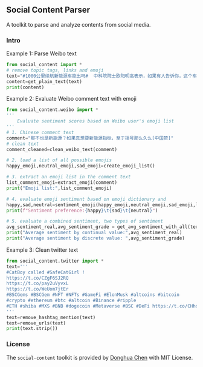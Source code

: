 ## Social Content Parser
A toolkit to parse and analyze contents from social media. 

### Intro

Example 1: Parse Weibo text
```python
from social_content import *
# remove topic tags, links and emoji
text="#1000公里续航新能源车能出吗#  中科院院士欧阳明高表示，如果有人告诉你，这个车能跑1000公里，几分钟能充满电，还很安全，成本又很低。以目前的技术来讲，他一定是骗子！中科院院士的这番言论似乎有所指。蔚来ET7前脚宣布1000公里续航，广汽埃安这几天就向外界公布了全新动力电池科技海报。这几天， ​  展开c"
content=get_plain_text(text)
print(content)
```

Example 2: Evaluate Weibo comment text with emoji
```python
from social_content.weibo import *
'''
    Evaluate sentiment scores based on Weibo user's emoji list
'''
# 1. Chinese comment text
comment="那不也是新能源？如果真想要新能源指标，至于摇号那么久么[中国赞]"
# clean text
comment_cleaned=clean_weibo_text(comment)

# 2. load a list of all possible emojis
happy_emoji,neutral_emoji,sad_emoji=create_emoji_list()

# 3. extract an emoji list in the comment text
list_comment_emoji=extract_emoji(comment)
print("Emoji list:",list_comment_emoji)

# 4. evaluate emoji sentiment based on emoji dictionary and
happy,sad,neutral=sentiment_emoji(happy_emoji,neutral_emoji,sad_emoji,list_comment_emoji)
print(f"Sentiment preference:{happy}\t{sad}\t{neutral}")

# 5. evaluate a combined sentiment, two types of sentiment
avg_sentiment_real,avg_sentiment_grade = get_avg_sentiment_with_all(text=comment_cleaned,list_emoji=list_comment_emoji)
print("Average sentiment by continual value:",avg_sentiment_real)
print("Average sentiment by discrete value: ",avg_sentiment_grade)
```

Example 3: Clean twitter text
```python
from social_content.twitter import *
text='''
#CatBoy called #SafeCatGirl !
https://t.co/CZgF6SJ2RQ
https://t.co/pay2uVyvxL
https://t.co/WeUom7jtEr
#BSCGems #BSCGem #NFT #NFTs #GameFi #ElonMusk #altcoins #bitcoin  
#crypto #ethereum #btc #altcoin #Binance #ripple 
#ETH #shiba #MXS #BNB #dogecoin #Metaverse #BSC #DeFi https://t.co/CHhdHVBuDe https://t.co/fMhOYH1rlO
'''
text=remove_hashtag_mention(text)
text=remove_urls(text)
print(text.strip())
```

### License

The `social-content` toolkit is provided by [Donghua Chen](https://github.com/dhchenx) with MIT License.
